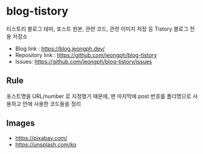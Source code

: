 # blog-tistory
티스토리 블로그 테마, 포스트 원본, 관련 코드, 관련 이미지 저장 등 Tistory 블로그 전용 저장소

- Blog link : https://blog.jeongph.dev/
- Repository link : https://github.com/jeongph/blog-tistory
- Issues: https://github.com/jeongph/blog-tistory/issues

## Rule
포스트명을 URL/number 로 지정했기 때문에, 맨 마지막에 post 번호를 폴더명으로 사용하고 안에 사용한 코드들을 정리

## Images
- https://pixabay.com/
- https://unsplash.com/ko

